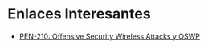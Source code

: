 # Enlaces Interesantes

- [PEN-210: Offensive Security Wireless Attacks y OSWP](https://www.offsec.com/courses/pen-210/)